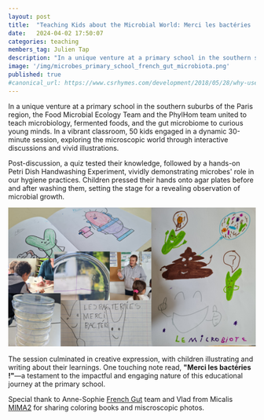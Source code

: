 ```yaml
---
layout: post
title:  "Teaching Kids about the Microbial World: Merci les bactéries !"
date:   2024-04-02 17:50:07
categories: teaching
members_tag: Julien Tap
description: "In a unique venture at a primary school in the southern suburbs of the Paris region, the Food Microbial Ecology Team and the PhylHom team united to teach microbiology, fermentation, and the gut microbiome to curious young minds"
image: '/img/microbes_primary_school_french_gut_microbiota.png'
published: true
#canonical_url: https://www.csrhymes.com/development/2018/05/28/why-use-a-static-site-generator.html
---
```


In a unique venture at a primary school in the southern suburbs of the Paris region, the Food Microbial Ecology Team and the PhylHom team united to teach microbiology, fermented foods, and the gut microbiome to curious young minds. In a vibrant classroom, 50 kids engaged in a dynamic 30-minute session, exploring the microscopic world through interactive discussions and vivid illustrations.

Post-discussion, a quiz tested their knowledge, followed by a hands-on Petri Dish Handwashing Experiment, vividly demonstrating microbes' role in our hygiene practices. Children pressed their hands onto agar plates before and after washing them, setting the stage for a revealing observation of microbial growth. 

![](/img/microbes_primary_school_french_gut_microbiota.png)

The session culminated in creative expression, with children illustrating and writing about their learnings. One touching note read, **"Merci les bactéries !"**—a testament to the impactful and engaging nature of this educational journey at the primary school.

Special thank to Anne-Sophie [French Gut](https://lefrenchgut.fr/) team and Vlad from Micalis [MIMA2](https://mima2.jouy.hub.inrae.fr/) for sharing coloring books and miscroscopic photos.

